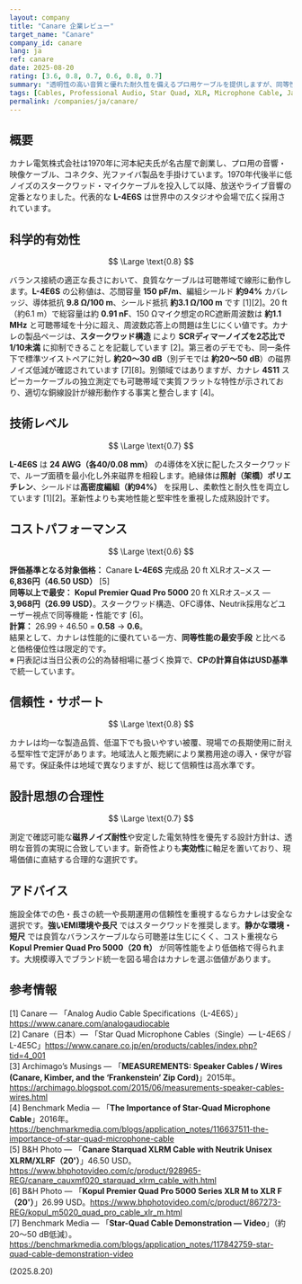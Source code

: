 ```yaml
---
layout: company
title: "Canare 企業レビュー"
target_name: "Canare"
company_id: canare
lang: ja
ref: canare
date: 2025-08-20
rating: [3.6, 0.8, 0.7, 0.6, 0.8, 0.7]
summary: "透明性の高い音質と優れた耐久性を備えるプロ用ケーブルを提供しますが、同等性能のスタークワッド代替品と比べると価格は高めです。"
tags: [Cables, Professional Audio, Star Quad, XLR, Microphone Cable, Japanese Manufacturer]
permalink: /companies/ja/canare/
---
```


## 概要

カナレ電気株式会社は1970年に河本紀夫氏が名古屋で創業し、プロ用の音響・映像ケーブル、コネクタ、光ファイバ製品を手掛けています。1970年代後半に低ノイズのスタークワッド・マイクケーブルを投入して以降、放送やライブ音響の定番となりました。代表的な **L-4E6S** は世界中のスタジオや会場で広く採用されています。

## 科学的有効性

$$ \Large \text{0.8} $$

バランス接続の適正な長さにおいて、良質なケーブルは可聴帯域で線形に動作します。**L-4E6S** の公称値は、芯間容量 **150 pF/m**、編組シールド **約94%** カバレッジ、導体抵抗 **9.8 Ω/100 m**、シールド抵抗 **約3.1 Ω/100 m** です [1][2]。20 ft（約6.1 m）で総容量は約 **0.91 nF**、150 Ωマイク想定のRC遮断周波数は **約1.1 MHz** と可聴帯域を十分に超え、周波数応答上の問題は生じにくい値です。カナレの製品ページは、**スタークワッド構造** により **SCRディマーノイズを2芯比で1/10未満** に抑制できることを記載しています [2]。第三者のデモでも、同一条件下で標準ツイストペアに対し **約20〜30 dB**（別デモでは **約20〜50 dB**）の磁界ノイズ低減が確認されています [7][8]。別領域ではありますが、カナレ **4S11** スピーカーケーブルの独立測定でも可聴帯域で実質フラットな特性が示されており、適切な銅線設計が線形動作する事実と整合します [4]。

## 技術レベル

$$ \Large \text{0.7} $$

**L-4E6S** は **24 AWG（各40/0.08 mm）** の4導体をX状に配したスタークワッドで、ループ面積を最小化し外来磁界を相殺します。絶縁体は**照射（架橋）ポリエチレン**、シールドは**高密度編組（約94%）** を採用し、柔軟性と耐久性を両立しています [1][2]。革新性よりも実地性能と堅牢性を重視した成熟設計です。

## コストパフォーマンス

$$ \Large \text{0.6} $$

**評価基準となる対象価格：** Canare **L-4E6S** 完成品 20 ft XLRオス–メス — **6,836円（46.50 USD）** [5]  
**同等以上で最安：** **Kopul Premier Quad Pro 5000** 20 ft XLRオス–メス — **3,968円（26.99 USD）**。スタークワッド構造、OFC導体、Neutrik採用などユーザー視点で同等機能・性能です [6]。  
**計算：** 26.99 ÷ 46.50 = **0.58** → **0.6**。  
結果として、カナレは性能的に優れている一方、**同等性能の最安手段** と比べると価格優位性は限定的です。  
※ 円表記は当日公表の公的為替相場に基づく換算で、**CPの計算自体はUSD基準** で統一しています。

## 信頼性・サポート

$$ \Large \text{0.8} $$

カナレは均一な製造品質、低温下でも扱いやすい被覆、現場での長期使用に耐える堅牢性で定評があります。地域法人と販売網により業務用途の導入・保守が容易です。保証条件は地域で異なりますが、総じて信頼性は高水準です。

## 設計思想の合理性

$$ \Large \text{0.7} $$

測定で確認可能な**磁界ノイズ耐性**や安定した電気特性を優先する設計方針は、透明な音質の実現に合致しています。新奇性よりも**実効性**に軸足を置いており、現場価値に直結する合理的な選択です。

## アドバイス

施設全体での色・長さの統一や長期運用の信頼性を重視するならカナレは安全な選択です。**強いEMI環境や長尺** ではスタークワッドを推奨します。**静かな環境・短尺** では良質なバランスケーブルなら可聴差は生じにくく、コスト重視なら **Kopul Premier Quad Pro 5000（20 ft）** が同等性能をより低価格で得られます。大規模導入でブランド統一を図る場合はカナレを選ぶ価値があります。

## 参考情報

[1] Canare — 「Analog Audio Cable Specifications（L-4E6S）」https://www.canare.com/analogaudiocable  
[2] Canare（日本）— 「Star Quad Microphone Cables（Single）— L-4E6S / L-4E5C」https://www.canare.co.jp/en/products/cables/index.php?tid=4_001  
[3] Archimago’s Musings — 「**MEASUREMENTS: Speaker Cables / Wires (Canare, Kimber, and the ‘Frankenstein’ Zip Cord)**」2015年。https://archimago.blogspot.com/2015/06/measurements-speaker-cables-wires.html  
[4] Benchmark Media — 「**The Importance of Star-Quad Microphone Cable**」2016年。https://benchmarkmedia.com/blogs/application_notes/116637511-the-importance-of-star-quad-microphone-cable  
[5] B&H Photo — 「**Canare Starquad XLRM Cable with Neutrik Unisex XLRM/XLRF（20'）**」46.50 USD。https://www.bhphotovideo.com/c/product/928965-REG/canare_cauxmf020_starquad_xlrm_cable_with.html  
[6] B&H Photo — 「**Kopul Premier Quad Pro 5000 Series XLR M to XLR F（20'）**」26.99 USD。https://www.bhphotovideo.com/c/product/867273-REG/kopul_m5020_quad_pro_cable_xlr_m.html  
[7] Benchmark Media — 「**Star-Quad Cable Demonstration — Video**」（約20〜50 dB低減）。https://benchmarkmedia.com/blogs/application_notes/117842759-star-quad-cable-demonstration-video

(2025.8.20)


